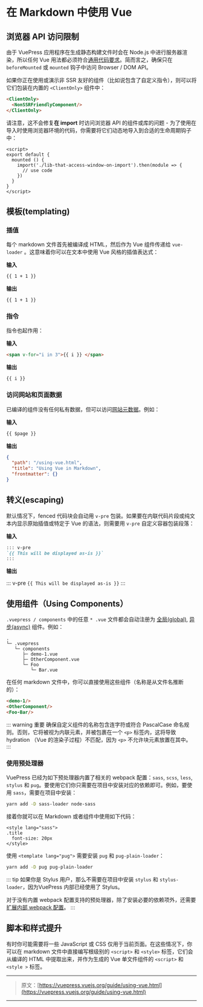 # 在 Markdown 中使用 Vue

## 浏览器 API 访问限制

由于 VuePress 应用程序在生成静态构建文件时会在 Node.js 中进行服务器渲染，所以任何 Vue 用法都必须符合[通用代码要求](https://ssr.vuejs.org/en/universal.html)。简而言之，确保只在 `beforeMounted` 或 `mounted` 钩子中访问 Browser / DOM API。

如果你正在使用或演示非 SSR 友好的组件（比如说包含了自定义指令），则可以将它们包装在内置的 `<ClientOnly>` 组件中：

``` md
<ClientOnly>
  <NonSSRFriendlyComponent/>
</ClientOnly>
```

请注意，这不会修复**在 import** 时访问浏览器 API 的组件或库的问题 - 为了使用在导入时使用浏览器环境的代码，你需要将它们动态地导入到合适的生命周期钩子中：

``` vue
<script>
export default {
  mounted () {
    import('./lib-that-access-window-on-import').then(module => {
      // use code
    })
  }
}
</script>
```

## 模板(templating)

### 插值

每个 markdown 文件首先被编译成 HTML，然后作为 Vue 组件传递给 `vue-loader` 。这意味着你可以在文本中使用 Vue 风格的插值表达式：

**输入**

``` md
{{ 1 + 1 }}
```

**输出**

<div class="language-text"><pre><code>{{ 1 + 1 }}</code></pre></div>

### 指令

指令也起作用：

**输入**

``` md
<span v-for="i in 3">{{ i }} </span>
```

**输出**

<div class="language-text"><pre><code><span v-for="i in 3">{{ i }} </span></code></pre></div>

### 访问网站和页面数据

已编译的组件没有任何私有数据，但可以访问[网站元数据](./custom-themes.md#site-and-page-metadata)。例如：

**输入**

``` md
{{ $page }}
```

**输出**

``` json
{
  "path": "/using-vue.html",
  "title": "Using Vue in Markdown",
  "frontmatter": {}
}
```

## 转义(escaping)

默认情况下，fenced 代码块会自动用 `v-pre` 包装。如果要在内联代码片段或纯文本内显示原始插值或特定于 Vue 的语法，则需要用 `v-pre` 自定义容器包装段落：

**输入**

``` md
::: v-pre
`{{ This will be displayed as-is }}`
:::
```

**输出**

::: v-pre
`{{ This will be displayed as-is }}`
:::

## 使用组件（Using Components）

`.vuepress / components` 中的任意 `* .vue` 文件都会自动注册为 [全局(global)](https://vuejs.org/v2/guide/components-registration.html#Global-Registration), [异步(async)](https://vuejs.org/v2/guide/components-dynamic-async.html#Async-Components) 组件。例如：

```
.
└─ .vuepress
   └─ components
      ├─ demo-1.vue
      ├─ OtherComponent.vue
      └─ Foo
         └─ Bar.vue
```

在任何 markdown 文件中，你可以直接使用这些组件（名称是从文件名推断的）：

``` md
<demo-1/>
<OtherComponent/>
<Foo-Bar/>
```

<demo-1></demo-1>

<OtherComponent/>

<Foo-Bar/>

::: warning 重要
确保自定义组件的名称包含连字符或符合 PascalCase 命名规则。否则，它将被视为内联元素，并被包裹在一个 `<p>` 标签内，这将导致 hydration （Vue 的渲染子过程）不匹配，因为 `<p>` 不允许块元素放置在其中。
:::

### 使用预处理器

VuePress 已经为如下预处理器内置了相关的 webpack 配置：`sass`, `scss`, `less`, `stylus` 和 `pug`。要使用它们你只需要在项目中安装对应的依赖即可。例如，要使用 `sass`，需要在项目中安装：

``` bash
yarn add -D sass-loader node-sass
```

接着你就可以在 Markdown 或者组件中使用如下代码：

``` vue
<style lang="sass">
.title
  font-size: 20px
</style>
```

使用 `<template lang="pug">` 需要安装 `pug` 和 `pug-plain-loader`：

``` bash
yarn add -D pug pug-plain-loader
```

::: tip
如果你是 Stylus 用户，那么不需要在项目中安装 `stylus` 和 `stylus-loader`，因为VuePress 内部已经使用了 Stylus。

对于没有内置 webpack 配置支持的预处理器，除了安装必要的依赖项外，还需要[扩展内部 webpack 配置](../config/#configurewebpack)。
:::

## 脚本和样式提升

有时你可能需要将一些 JavaScript 或 CSS 仅用于当前页面。在这些情况下，你可以在 markdown 文件中直接编写根级别的 `<script>` 和 `<style>` 标签，它们会从编译的 HTML 中提取出来，并作为生成的 Vue 单文件组件的 `<script>` 和 `<style >` 标签。

<p class="demo" :class="$style.example"></p>

<style module>
.example {
  color: #41b883;
}
</style>

<script>
export default {
  mounted () {
    document.querySelector(`.${this.$style.example}`)
      .textContent = '这是通过内联脚本中的内嵌 CSS 样式渲染的。'
  }
}
</script>

***

> 原文：[https://vuepress.vuejs.org/guide/using-vue.html](https://vuepress.vuejs.org/guide/using-vue.html)

***
